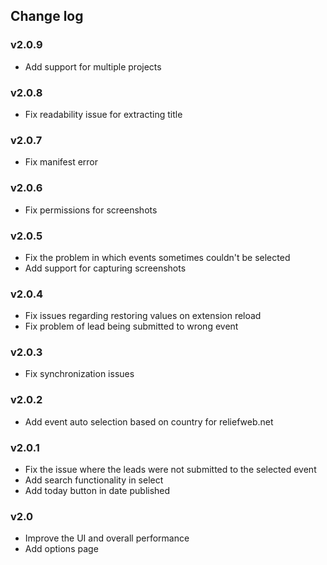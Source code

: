 ## Change log

### v2.0.9

* Add support for multiple projects

### v2.0.8

* Fix readability issue for extracting title

### v2.0.7

* Fix manifest error

### v2.0.6

* Fix permissions for screenshots

### v2.0.5

* Fix the problem in which events sometimes couldn't be selected
* Add support for capturing screenshots

### v2.0.4

* Fix issues regarding restoring values on extension reload
* Fix problem of lead being submitted to wrong event

### v2.0.3

* Fix synchronization issues

### v2.0.2

* Add event auto selection based on country for reliefweb.net

### v2.0.1

* Fix the issue where the leads were not submitted to the selected event
* Add search functionality in select
* Add today button in date published

### v2.0

* Improve the UI and overall performance
* Add options page
